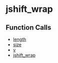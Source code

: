 # jshift_wrap

## Function Calls
- [length](CSD/kCSD/ica/kCsd1D_ICA/STICA_UTIL/length.md)
- [size](CSD/kCSD/ica/kCsd1D_ICA/STICA_UTIL/size.md)
- [v](CSD/kCSD/ica/kCsd1D_ICA/STICA_UTIL/v.md)
- [jshift_wrap](jshift_wrap.md)

